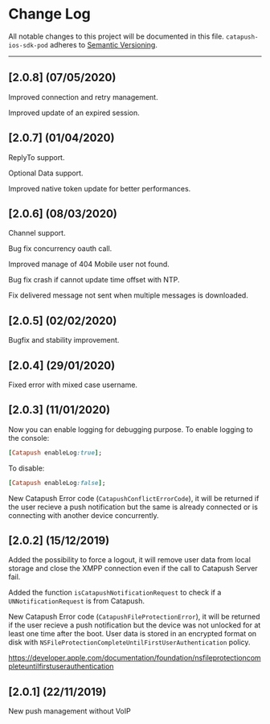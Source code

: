 # Change Log
All notable changes to this project will be documented in this file.
`catapush-ios-sdk-pod` adheres to [Semantic Versioning](http://semver.org/).

---

## [2.0.8] (07/05/2020)
Improved connection and retry management.

Improved update of an expired session.

## [2.0.7] (01/04/2020)
ReplyTo support.

Optional Data support.

Improved native token update for better performances.

## [2.0.6] (08/03/2020)
Channel support.

Bug fix concurrency oauth call.

Improved manage of 404 Mobile user not found.

Bug fix crash if cannot update time offset with NTP.

Fix delivered message not sent when multiple messages is downloaded.

## [2.0.5] (02/02/2020)
Bugfix and stability improvement.

## [2.0.4] (29/01/2020)
Fixed error with mixed case username.


## [2.0.3] (11/01/2020)

Now you can enable logging for debugging purpose.
To enable logging to the console:
```ruby
[Catapush enableLog:true];
```

To disable:
```ruby
[Catapush enableLog:false];
```


New Catapush Error code (```CatapushConflictErrorCode```), it will be returned if the user recieve a push notification but the same is already connected or is connecting with another device concurrently.


## [2.0.2] (15/12/2019)
Added the possibility to force a logout, it will remove user data from local storage and close the XMPP connection even if the call to Catapush Server fail.

Added the function ```isCatapushNotificationRequest``` to check if a ```UNNotificationRequest``` is from Catapush.

New Catapush Error code (```CatapushFileProtectionError```), it will be returned if the user recieve a push notification but the device was not unlocked for at least one time after the boot.
User data is stored in an encrypted format on disk with ```NSFileProtectionCompleteUntilFirstUserAuthentication``` policy.

https://developer.apple.com/documentation/foundation/nsfileprotectioncompleteuntilfirstuserauthentication

## [2.0.1] (22/11/2019)
New push management without VoIP
